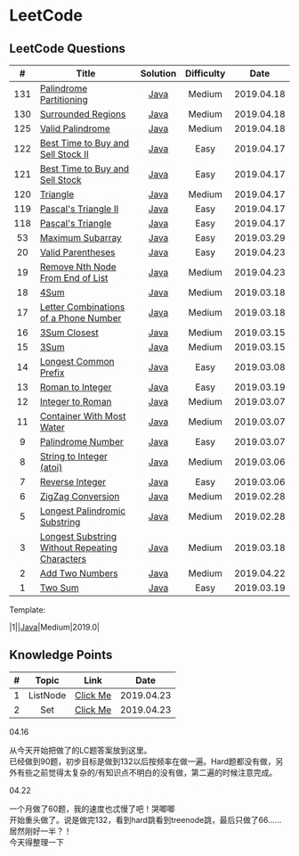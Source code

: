 # LeetCode

## LeetCode Questions
| # | Title | Solution | Difficulty | Date |
|:-:|---|:-:|:-:|:-:|
|131|[Palindrome Partitioning](https://leetcode.com/problems/palindrome-partitioning/) | [Java](https://github.com/Zingg7/LeetCode/blob/master/131.%20Palindrome%20Partitioning.md)|Medium|2019.04.18|
|130|[Surrounded Regions](https://leetcode.com/problems/surrounded-regions/) | [Java](https://github.com/Zingg7/LeetCode/blob/master/130.%20Surrounded%20Regions.md)|Medium|2019.04.18|
|125|[Valid Palindrome](https://leetcode.com/problems/valid-palindrome/) | [Java](https://github.com/Zingg7/LeetCode/blob/master/125.%20Valid%20Palindrome.md)|Medium|2019.04.18|
|122|[Best Time to Buy and Sell Stock II](https://leetcode.com/problems/best-time-to-buy-and-sell-stock-ii/) | [Java](https://github.com/Zingg7/LeetCode/blob/master/122.%20Best%20Time%20to%20Buy%20and%20Sell%20Stock%20II.md)|Easy|2019.04.17|
|121|[Best Time to Buy and Sell Stock](https://leetcode.com/problems/best-time-to-buy-and-sell-stock/) | [Java](https://github.com/Zingg7/LeetCode/blob/master/121.%20Best%20Time%20to%20Buy%20and%20Sell%20Stock.md)|Easy|2019.04.17|
|120|[Triangle](https://leetcode.com/problems/triangle/) | [Java](https://github.com/Zingg7/LeetCode/blob/master/120.%20Triangle.md)|Medium|2019.04.17|
|119|[Pascal's Triangle II](https://leetcode.com/problems/pascals-triangle-ii/)|[Java](https://github.com/Zingg7/LeetCode/blob/master/118%26119.%20Pascal's%20Triangle(I%26II).md)|Easy|2019.04.17|
|118|[Pascal's Triangle](https://leetcode.com/problems/pascals-triangle/)|[Java](https://github.com/Zingg7/LeetCode/blob/master/118%26119.%20Pascal's%20Triangle(I%26II).md)|Easy|2019.04.17|
|53|[Maximum Subarray](https://leetcode.com/problems/maximum-subarray/)|[Java](https://github.com/Zingg7/LeetCode/blob/master/53.%20Maximum%20Subarray.md)|Easy|2019.03.29|
|20|[Valid Parentheses]()|[Java]()|Easy|2019.04.23|
|19|[Remove Nth Node From End of List]()|[Java]()|Medium|2019.04.23|
|18|[4Sum](https://leetcode.com/problems/4sum/)|[Java](https://github.com/Zingg7/LeetCode/blob/master/18.%204Sum.md)|Medium|2019.03.18|
|17|[Letter Combinations of a Phone Number]()|[Java]()|Medium|2019.03.18|
|16|[3Sum Closest](https://leetcode.com/problems/3sum-closest/)|[Java](https://github.com/Zingg7/LeetCode/blob/master/16.%203Sum%20Closest.md)|Medium|2019.03.15|
|15|[3Sum](https://leetcode.com/problems/3sum/)|[Java](https://github.com/Zingg7/LeetCode/blob/master/15.%203Sum.md)|Medium|2019.03.15|
|14|[Longest Common Prefix](https://leetcode.com/problems/longest-common-prefix/)|[Java](https://github.com/Zingg7/LeetCode/blob/master/14.%20Longest%20Common%20Prefix.md)|Easy|2019.03.08|
|13|[Roman to Integer](https://leetcode.com/problems/roman-to-integer/)|[Java](https://github.com/Zingg7/LeetCode/blob/master/12&13.%20Integer%20Roman%20Transform.md)|Easy|2019.03.19|
|12|[Integer to Roman](https://leetcode.com/problems/integer-to-roman/)|[Java](https://github.com/Zingg7/LeetCode/blob/master/12&13.%20Integer%20Roman%20Transform.md)|Medium|2019.03.07|
|11|[Container With Most Water](https://leetcode.com/problems/container-with-most-water/)|[Java](https://github.com/Zingg7/LeetCode/blob/master/11.%20Container%20With%20Most%20Water.md)|Medium|2019.03.07|
|9|[Palindrome Number](https://leetcode.com/problems/palindrome-number/)|[Java](https://github.com/Zingg7/LeetCode/blob/master/9.%20Palindrome%20Number.md)|Easy|2019.03.07|
|8|[String to Integer (atoi)](https://leetcode.com/problems/string-to-integer-atoi/)|[Java](https://github.com/Zingg7/LeetCode/blob/master/8.%20String%20to%20Integer%20(atoi).md)|Medium|2019.03.06|
|7|[Reverse Integer](https://leetcode.com/problems/reverse-integer/)|[Java](https://github.com/Zingg7/LeetCode/blob/master/7.%20Reverse%20Integer.md)|Easy|2019.03.06|
|6|[ZigZag Conversion](https://leetcode.com/problems/zigzag-conversion/)|[Java](https://github.com/Zingg7/LeetCode/blob/master/6.%20ZigZag%20Conversion.md)|Medium|2019.02.28|
|5|[Longest Palindromic Substring](https://leetcode.com/problems/longest-palindromic-substring/)|[Java](https://github.com/Zingg7/LeetCode/blob/master/5.%20Longest%20Palindromic%20Substring.md)|Medium|2019.02.28|
|3|[Longest Substring Without Repeating Characters](https://leetcode.com/problems/longest-substring-without-repeating-characters/)|[Java](https://github.com/Zingg7/LeetCode/blob/master/3.%20Longest%20Substring%20Without%20Repeating%20Characters.md)|Medium|2019.03.18|
|2|[Add Two Numbers](https://leetcode.com/problems/add-two-numbers/)|[Java](https://github.com/Zingg7/LeetCode/blob/master/2.%20Add%20Two%20Numbers.md)|Medium|2019.04.22|
|1|[Two Sum](https://leetcode.com/problems/two-sum/)|[Java](https://github.com/Zingg7/LeetCode/blob/master/1.%20Two%20Sum.md)|Easy|2019.03.19|


Template:

|1|[]()|[Java]()|Medium|2019.0|


## Knowledge Points
| # | Topic | Link | Date |
|:-:|:-:|:-:|:-:|
|1|ListNode|[Click Me](https://github.com/Zingg7/LeetCode/edit/Knowledge-Points/ListNode.md)|2019.04.23|
|2|Set|[Click Me](https://github.com/Zingg7/LeetCode/blob/Knowledge-Points/Set.md)|2019.04.23|



04.16

从今天开始把做了的LC题答案放到这里。<br>
已经做到90题，初步目标是做到132以后按频率在做一遍。Hard题都没有做，另外有些之前觉得太复杂的/有知识点不明白的没有做，第二遍的时候注意完成。


04.22

一个月做了60题，我的速度也忒慢了吧！哭唧唧<br>
开始重头做了。说是做完132，看到hard跳看到treenode跳，最后只做了66…… 居然刚好一半？！<br>
今天得整理一下
